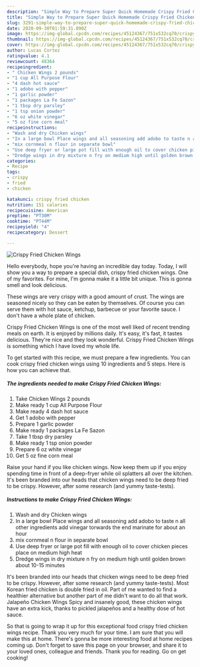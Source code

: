 ```yaml
---
description: "Simple Way to Prepare Super Quick Homemade Crispy Fried Chicken Wings"
title: "Simple Way to Prepare Super Quick Homemade Crispy Fried Chicken Wings"
slug: 3291-simple-way-to-prepare-super-quick-homemade-crispy-fried-chicken-wings
date: 2020-09-30T01:59:31.890Z
image: https://img-global.cpcdn.com/recipes/45124367/751x532cq70/crispy-fried-chicken-wings-recipe-main-photo.jpg
thumbnail: https://img-global.cpcdn.com/recipes/45124367/751x532cq70/crispy-fried-chicken-wings-recipe-main-photo.jpg
cover: https://img-global.cpcdn.com/recipes/45124367/751x532cq70/crispy-fried-chicken-wings-recipe-main-photo.jpg
author: Lucas Cortez
ratingvalue: 4.1
reviewcount: 48364
recipeingredient:
- " Chicken Wings 2 pounds"
- "1 cup All Purpose Flour"
- "4 dash hot sauce"
- "1 adobo with pepper"
- "1 garlic powder"
- "1 packages La Fe Sazon"
- "1 tbsp dry parsley"
- "1 tsp onion powder"
- "6 oz white vinegar"
- "5 oz fine corn meal"
recipeinstructions:
- "Wash and dry Chicken wings"
- "In a large bowl Place wings and all seasoning add adobo to taste n all other ingredients add vinegar torwards the end marinate for about an hour"
- "mix cornmeal n flour in separate bowl"
- "Use deep fryer or large pot fill with enough oil to cover chicken pieces place on medium high heat"
- "Dredge wings in dry mixture n fry on medium high until golden brown about 10-15 minutes"
categories:
- Recipe
tags:
- crispy
- fried
- chicken

katakunci: crispy fried chicken 
nutrition: 151 calories
recipecuisine: American
preptime: "PT30M"
cooktime: "PT44M"
recipeyield: "4"
recipecategory: Dessert

---
```



![Crispy Fried Chicken Wings](https://img-global.cpcdn.com/recipes/45124367/751x532cq70/crispy-fried-chicken-wings-recipe-main-photo.jpg)

Hello everybody, hope you're having an incredible day today. Today, I will show you a way to prepare a special dish, crispy fried chicken wings. One of my favorites. For mine, I'm gonna make it a little bit unique. This is gonna smell and look delicious.

These wings are very crispy with a good amount of crust. The wings are seasoned nicely so they can be eaten by themselves. Of course you can serve them with hot sauce, ketchup, barbecue or your favorite sauce. I don&#39;t have a whole plate of chicken.

Crispy Fried Chicken Wings is one of the most well liked of recent trending meals on earth. It is enjoyed by millions daily. It's easy, it's fast, it tastes delicious. They're nice and they look wonderful. Crispy Fried Chicken Wings is something which I have loved my whole life.


To get started with this recipe, we must prepare a few ingredients. You can cook crispy fried chicken wings using 10 ingredients and 5 steps. Here is how you can achieve that.

<!--inarticleads1-->

##### The ingredients needed to make Crispy Fried Chicken Wings:

1. Take  Chicken Wings 2 pounds
1. Make ready 1 cup All Purpose Flour
1. Make ready 4 dash hot sauce
1. Get 1 adobo with pepper
1. Prepare 1 garlic powder
1. Make ready 1 packages La Fe Sazon
1. Take 1 tbsp dry parsley
1. Make ready 1 tsp onion powder
1. Prepare 6 oz white vinegar
1. Get 5 oz fine corn meal


Raise your hand if you like chicken wings. Now keep them up if you enjoy spending time in front of a deep-fryer while oil splatters all over the kitchen. It&#39;s been branded into our heads that chicken wings need to be deep fried to be crispy. However, after some research (and yummy taste-tests). 

<!--inarticleads2-->

##### Instructions to make Crispy Fried Chicken Wings:

1. Wash and dry Chicken wings
1. In a large bowl Place wings and all seasoning add adobo to taste n all other ingredients add vinegar torwards the end marinate for about an hour
1. mix cornmeal n flour in separate bowl
1. Use deep fryer or large pot fill with enough oil to cover chicken pieces place on medium high heat
1. Dredge wings in dry mixture n fry on medium high until golden brown about 10-15 minutes


It&#39;s been branded into our heads that chicken wings need to be deep fried to be crispy. However, after some research (and yummy taste-tests). Most Korean fried chicken is double fried in oil. Part of me wanted to find a healthier alternative but another part of me didn&#39;t want to do all that work. Jalapeño Chicken Wings Spicy and insanely good, these chicken wings have an extra kick, thanks to pickled jalapeños and a healthy dose of hot sauce. 

So that is going to wrap it up for this exceptional food crispy fried chicken wings recipe. Thank you very much for your time. I am sure that you will make this at home. There's gonna be more interesting food at home recipes coming up. Don't forget to save this page on your browser, and share it to your loved ones, colleague and friends. Thank you for reading. Go on get cooking!
